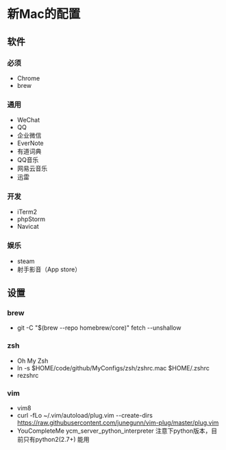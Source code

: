# 新Mac的配置

## 软件

### 必须
- Chrome
- brew

### 通用
- WeChat
- QQ
- 企业微信
- EverNote
- 有道词典
- QQ音乐
- 网易云音乐
- 迅雷

### 开发
- iTerm2
- phpStorm
- Navicat

### 娱乐
- steam
- 射手影音（App store）


## 设置

### brew
- git -C "$(brew --repo homebrew/core)" fetch --unshallow

### zsh
- Oh My Zsh
- ln -s $HOME/code/github/MyConfigs/zsh/zshrc.mac $HOME/.zshrc
- rezshrc

### vim
- vim8
- curl -fLo ~/.vim/autoload/plug.vim --create-dirs \
    https://raw.githubusercontent.com/junegunn/vim-plug/master/plug.vim
- YouCompleteMe ycm_server_python_interpreter 注意下python版本，目前只有python2(2.7+) 能用


